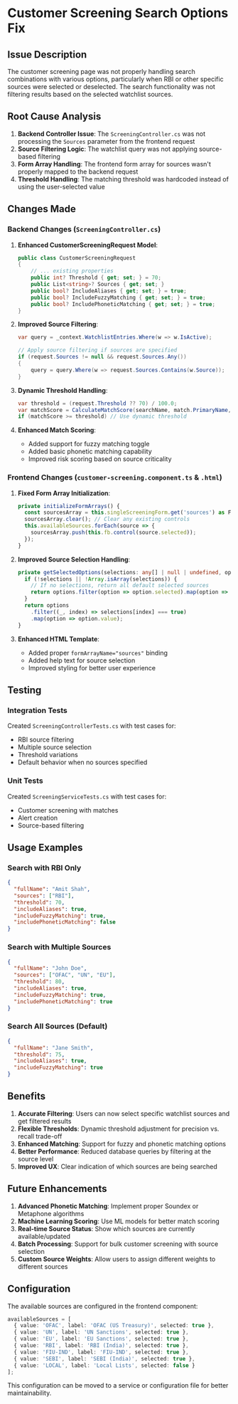 # Customer Screening Search Options Fix

## Issue Description
The customer screening page was not properly handling search combinations with various options, particularly when RBI or other specific sources were selected or deselected. The search functionality was not filtering results based on the selected watchlist sources.

## Root Cause Analysis
1. **Backend Controller Issue**: The `ScreeningController.cs` was not processing the `Sources` parameter from the frontend request
2. **Source Filtering Logic**: The watchlist query was not applying source-based filtering
3. **Form Array Handling**: The frontend form array for sources wasn't properly mapped to the backend request
4. **Threshold Handling**: The matching threshold was hardcoded instead of using the user-selected value

## Changes Made

### Backend Changes (`ScreeningController.cs`)

1. **Enhanced CustomerScreeningRequest Model**:
   ```csharp
   public class CustomerScreeningRequest
   {
       // ... existing properties
       public int? Threshold { get; set; } = 70;
       public List<string>? Sources { get; set; }
       public bool? IncludeAliases { get; set; } = true;
       public bool? IncludeFuzzyMatching { get; set; } = true;
       public bool? IncludePhoneticMatching { get; set; } = true;
   }
   ```

2. **Improved Source Filtering**:
   ```csharp
   var query = _context.WatchlistEntries.Where(w => w.IsActive);
   
   // Apply source filtering if sources are specified
   if (request.Sources != null && request.Sources.Any())
   {
       query = query.Where(w => request.Sources.Contains(w.Source));
   }
   ```

3. **Dynamic Threshold Handling**:
   ```csharp
   var threshold = (request.Threshold ?? 70) / 100.0;
   var matchScore = CalculateMatchScore(searchName, match.PrimaryName, match.AlternateNames, request);
   if (matchScore >= threshold) // Use dynamic threshold
   ```

4. **Enhanced Match Scoring**:
   - Added support for fuzzy matching toggle
   - Added basic phonetic matching capability
   - Improved risk scoring based on source criticality

### Frontend Changes (`customer-screening.component.ts` & `.html`)

1. **Fixed Form Array Initialization**:
   ```typescript
   private initializeFormArrays() {
     const sourcesArray = this.singleScreeningForm.get('sources') as FormArray;
     sourcesArray.clear(); // Clear any existing controls
     this.availableSources.forEach(source => {
       sourcesArray.push(this.fb.control(source.selected));
     });
   }
   ```

2. **Improved Source Selection Handling**:
   ```typescript
   private getSelectedOptions(selections: any[] | null | undefined, options: any[]): string[] {
     if (!selections || !Array.isArray(selections)) {
       // If no selections, return all default selected sources
       return options.filter(option => option.selected).map(option => option.value);
     }
     return options
       .filter((_, index) => selections[index] === true)
       .map(option => option.value);
   }
   ```

3. **Enhanced HTML Template**:
   - Added proper `formArrayName="sources"` binding
   - Added help text for source selection
   - Improved styling for better user experience

## Testing

### Integration Tests
Created `ScreeningControllerTests.cs` with test cases for:
- RBI source filtering
- Multiple source selection
- Threshold variations
- Default behavior when no sources specified

### Unit Tests
Created `ScreeningServiceTests.cs` with test cases for:
- Customer screening with matches
- Alert creation
- Source-based filtering

## Usage Examples

### Search with RBI Only
```json
{
  "fullName": "Amit Shah",
  "sources": ["RBI"],
  "threshold": 70,
  "includeAliases": true,
  "includeFuzzyMatching": true,
  "includePhoneticMatching": false
}
```

### Search with Multiple Sources
```json
{
  "fullName": "John Doe",
  "sources": ["OFAC", "UN", "EU"],
  "threshold": 80,
  "includeAliases": true,
  "includeFuzzyMatching": true,
  "includePhoneticMatching": true
}
```

### Search All Sources (Default)
```json
{
  "fullName": "Jane Smith",
  "threshold": 75,
  "includeAliases": true,
  "includeFuzzyMatching": true
}
```

## Benefits

1. **Accurate Filtering**: Users can now select specific watchlist sources and get filtered results
2. **Flexible Thresholds**: Dynamic threshold adjustment for precision vs. recall trade-off
3. **Enhanced Matching**: Support for fuzzy and phonetic matching options
4. **Better Performance**: Reduced database queries by filtering at the source level
5. **Improved UX**: Clear indication of which sources are being searched

## Future Enhancements

1. **Advanced Phonetic Matching**: Implement proper Soundex or Metaphone algorithms
2. **Machine Learning Scoring**: Use ML models for better match scoring
3. **Real-time Source Status**: Show which sources are currently available/updated
4. **Batch Processing**: Support for bulk customer screening with source selection
5. **Custom Source Weights**: Allow users to assign different weights to different sources

## Configuration

The available sources are configured in the frontend component:
```typescript
availableSources = [
  { value: 'OFAC', label: 'OFAC (US Treasury)', selected: true },
  { value: 'UN', label: 'UN Sanctions', selected: true },
  { value: 'EU', label: 'EU Sanctions', selected: true },
  { value: 'RBI', label: 'RBI (India)', selected: true },
  { value: 'FIU-IND', label: 'FIU-IND', selected: true },
  { value: 'SEBI', label: 'SEBI (India)', selected: true },
  { value: 'LOCAL', label: 'Local Lists', selected: false }
];
```

This configuration can be moved to a service or configuration file for better maintainability.